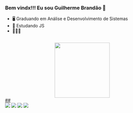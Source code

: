 ### Bem vindx!!! Eu sou Guilherme Brandão 🎈
- 🖥 Graduando em Análise e Desenvolvimento de Sistemas
- 🧠 Estudando JS
- 👨🏼‍💻 
##
<div align="center">
  <a href="https://github.com/Brandaoguilherme">
  <img height="180em" src="https://github-readme-stats.vercel.app/api?username=GuilhermeBrandao&show_icons=true&theme=dark&include_all_commits=true&count_private=true"/>
</div>
##

<div>
  <a href="https://instagram.com/guihbrandao__?igshid=YmMyMTA2M2Y=i" target="_blank" real="external"><img src="https://img.shields.io/badge/-Instagram-%23E4405F?style=for-the-badge&logo=instagram&logoColor=white" target="_blank"></a> 
 <a href="https://discord.com/channels/@me" target="_blank"><img src="https://img.shields.io/badge/Discord-7289DA?style=for-the-badge&logo=discord&logoColor=white" target="_blank"></a> 
  <a href = "guilhermebrandao.tec@gmail.com"><img src="https://img.shields.io/badge/Gmail-D14836?style=for-the-badge&logo=gmail&logoColor=white" target="_blank"></a>
  <a href="https://www.linkedin.com/in/guilhermeabrandao/" target="_blank"><img src="https://img.shields.io/badge/-LinkedIn-%230077B5?style=for-the-badge&logo=linkedin&logoColor=white" target="_blank"></a> 
  
##
</div>
